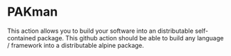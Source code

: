 # PAKman

This action allows you to build your software into an distributable self-contained package. This github action should be able to build any language / framework into a distributable alpine package.
